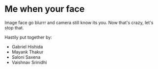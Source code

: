 # Me when your face

Image face go blurrr and camera still know its you. Now that's crazy, let's stop that.




Hastily put together by:
- Gabriel Hishida
- Mayank Thakur
- Saloni Saxena
- Vaishnav Srinidhi